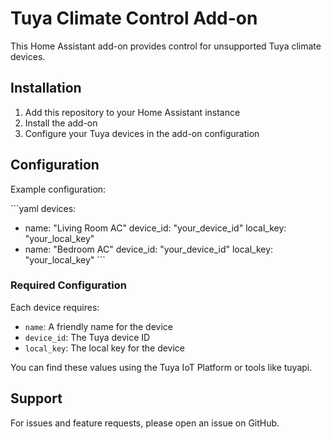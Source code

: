 # Tuya Climate Control Add-on

This Home Assistant add-on provides control for unsupported Tuya climate devices.

## Installation

1. Add this repository to your Home Assistant instance
2. Install the add-on
3. Configure your Tuya devices in the add-on configuration

## Configuration

Example configuration:

\```yaml
devices:
  - name: "Living Room AC"
    device_id: "your_device_id"
    local_key: "your_local_key"
  - name: "Bedroom AC"
    device_id: "your_device_id"
    local_key: "your_local_key"
\```

### Required Configuration

Each device requires:

- `name`: A friendly name for the device
- `device_id`: The Tuya device ID
- `local_key`: The local key for the device

You can find these values using the Tuya IoT Platform or tools like tuyapi.

## Support

For issues and feature requests, please open an issue on GitHub.